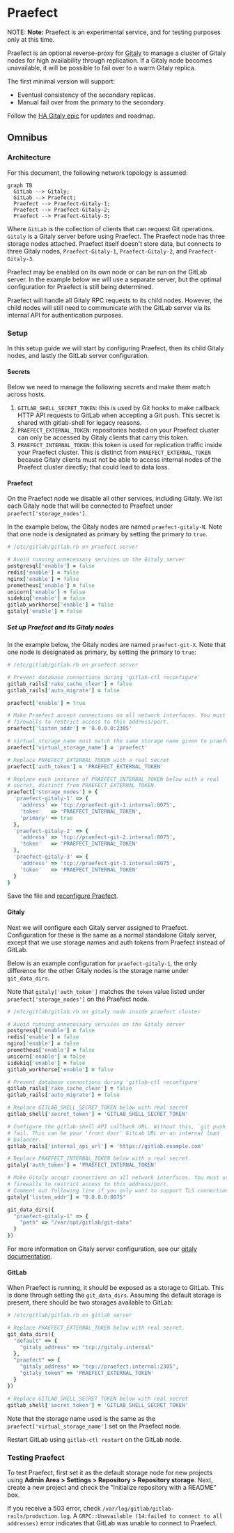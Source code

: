 # Praefect

NOTE: **Note:** Praefect is an experimental service, and for testing purposes only at
this time.

Praefect is an optional reverse-proxy for [Gitaly](../index.md) to manage a
cluster of Gitaly nodes for high availability through replication.
If a Gitaly node becomes unavailable, it will be possible to fail over to a
warm Gitaly replica.

The first minimal version will support:

- Eventual consistency of the secondary replicas.
- Manual fail over from the primary to the secondary.

Follow the [HA Gitaly epic](https://gitlab.com/groups/gitlab-org/-/epics/1489)
for updates and roadmap.

## Omnibus

### Architecture

For this document, the following network topology is assumed:

```mermaid
graph TB
  GitLab --> Gitaly;
  GitLab --> Praefect;
  Praefect --> Praefect-Gitaly-1;
  Praefect --> Praefect-Gitaly-2;
  Praefect --> Praefect-Gitaly-3;
```

Where `GitLab` is the collection of clients that can request Git operations.
`Gitaly` is a Gitaly server before using Praefect. The Praefect node has three
storage nodes attached. Praefect itself doesn't store data, but connects to
three Gitaly nodes, `Praefect-Gitaly-1`,  `Praefect-Gitaly-2`, and `Praefect-Gitaly-3`.

Praefect may be enabled on its own node or can be run on the GitLab server.
In the example below we will use a separate server, but the optimal configuration
for Praefect is still being determined.

Praefect will handle all Gitaly RPC requests to its child nodes. However, the child nodes
will still need to communicate with the GitLab server via its internal API for authentication
purposes.

### Setup

In this setup guide we will start by configuring Praefect, then its child
Gitaly nodes, and lastly the GitLab server configuration.

#### Secrets

Below we need to manage the following secrets and make them match across hosts.

1. `GITLAB_SHELL_SECRET_TOKEN`: this is used by Git hooks to make
    callback HTTP API requests to GitLab when accepting a Git push. This
    secret is shared with gitlab-shell for legacy reasons.
1. `PRAEFECT_EXTERNAL_TOKEN`: repositories hosted on your Praefect
    cluster can only be accessed by Gitaly clients that carry this
    token.
1. `PRAEFECT_INTERNAL_TOKEN`: this token is used for replication
    traffic inside your Praefect cluster. This is distinct from
    `PRAEFECT_EXTERNAL_TOKEN` because Gitaly clients must not be able to
    access internal nodes of the Praefect cluster directly; that could
    lead to data loss.

#### Praefect

On the Praefect node we disable all other services, including Gitaly. We list each
Gitaly node that will be connected to Praefect under `praefect['storage_nodes']`.

In the example below, the Gitaly nodes are named `praefect-gitaly-N`. Note that one
node is designated as primary by setting the primary to `true`.

```ruby
# /etc/gitlab/gitlab.rb on praefect server

# Avoid running unnecessary services on the Gitaly server
postgresql['enable'] = false
redis['enable'] = false
nginx['enable'] = false
prometheus['enable'] = false
unicorn['enable'] = false
sidekiq['enable'] = false
gitlab_workhorse['enable'] = false
gitaly['enable'] = false
```

##### Set up Praefect and its Gitaly nodes

In the example below, the Gitaly nodes are named `praefect-git-X`. Note that one node is designated as
primary, by setting the primary to `true`:

```ruby
# /etc/gitlab/gitlab.rb on praefect server

# Prevent database connections during 'gitlab-ctl reconfigure'
gitlab_rails['rake_cache_clear'] = false
gitlab_rails['auto_migrate'] = false

praefect['enable'] = true

# Make Praefect accept connections on all network interfaces. You must use
# firewalls to restrict access to this address/port.
praefect['listen_addr'] = '0.0.0.0:2305'

# virtual_storage_name must match the same storage name given to praefect in git_data_dirs
praefect['virtual_storage_name'] = 'praefect'

# Replace PRAEFECT_EXTERNAL_TOKEN with a real secret
praefect['auth_token'] = 'PRAEFECT_EXTERNAL_TOKEN'

# Replace each instance of PRAEFECT_INTERNAL_TOKEN below with a real
# secret, distinct from PRAEFECT_EXTERNAL_TOKEN.
praefect['storage_nodes'] = {
  'praefect-gitaly-1' => {
    'address' => 'tcp://praefect-git-1.internal:8075',
    'token'   => 'PRAEFECT_INTERNAL_TOKEN',
    'primary' => true
  },
  'praefect-gitaly-2' => {
    'address' => 'tcp://praefect-git-2.internal:8075',
    'token'   => 'PRAEFECT_INTERNAL_TOKEN'
  },
  'praefect-gitaly-3' => {
    'address' => 'tcp://praefect-git-3.internal:8075',
    'token'   => 'PRAEFECT_INTERNAL_TOKEN'
  }
}
```

Save the file and [reconfigure Praefect](../restart_gitlab.md#omnibus-gitlab-reconfigure).

#### Gitaly

Next we will configure each Gitaly server assigned to Praefect.  Configuration for these
is the same as a normal standalone Gitaly server, except that we use storage names and
auth tokens from Praefect instead of GitLab.

Below is an example configuration for `praefect-gitaly-1`, the only difference for the
other Gitaly nodes is the storage name under `git_data_dirs`.

Note that `gitaly['auth_token']` matches the `token` value listed under `praefect['storage_nodes']`
on the Praefect node.

```ruby
# /etc/gitlab/gitlab.rb on gitaly node inside praefect cluster

# Avoid running unnecessary services on the Gitaly server
postgresql['enable'] = false
redis['enable'] = false
nginx['enable'] = false
prometheus['enable'] = false
unicorn['enable'] = false
sidekiq['enable'] = false
gitlab_workhorse['enable'] = false

# Prevent database connections during 'gitlab-ctl reconfigure'
gitlab_rails['rake_cache_clear'] = false
gitlab_rails['auto_migrate'] = false

# Replace GITLAB_SHELL_SECRET_TOKEN below with real secret
gitlab_shell['secret_token'] = 'GITLAB_SHELL_SECRET_TOKEN'

# Configure the gitlab-shell API callback URL. Without this, `git push` will
# fail. This can be your 'front door' GitLab URL or an internal load
# balancer.
gitlab_rails['internal_api_url'] = 'https://gitlab.example.com'

# Replace PRAEFECT_INTERNAL_TOKEN below with a real secret.
gitaly['auth_token'] = 'PRAEFECT_INTERNAL_TOKEN'

# Make Gitaly accept connections on all network interfaces. You must use
# firewalls to restrict access to this address/port.
# Comment out following line if you only want to support TLS connections
gitaly['listen_addr'] = "0.0.0.0:8075"

git_data_dirs({
  "praefect-gitaly-1" => {
    "path" => "/var/opt/gitlab/git-data"
  }
})
```

For more information on Gitaly server configuration, see our [gitaly documentation](index.md#3-gitaly-server-configuration).

#### GitLab

When Praefect is running, it should be exposed as a storage to GitLab. This
is done through setting the `git_data_dirs`. Assuming the default storage
is present, there should be two storages available to GitLab:

```ruby
# /etc/gitlab/gitlab.rb on gitlab server

# Replace PRAEFECT_EXTERNAL_TOKEN below with real secret.
git_data_dirs({
  "default" => {
    "gitaly_address" => "tcp://gitaly.internal"
  },
  "praefect" => {
    "gitaly_address" => "tcp://praefect.internal:2305",
    "gitaly_token" => 'PRAEFECT_EXTERNAL_TOKEN'
  }
})

# Replace GITLAB_SHELL_SECRET_TOKEN below with real secret
gitlab_shell['secret_token'] = 'GITLAB_SHELL_SECRET_TOKEN'
```

Note that the storage name used is the same as the `praefect['virtual_storage_name']` set
on the Praefect node.

Restart GitLab using `gitlab-ctl restart` on the GitLab node.

### Testing Praefect

To test Praefect, first set it as the default storage node for new projects
using **Admin Area > Settings > Repository > Repository storage**. Next,
create a new project and check the "Initialize repository with a README" box.

If you receive a 503 error, check `/var/log/gitlab/gitlab-rails/production.log`.
A `GRPC::Unavailable (14:failed to connect to all addresses)` error indicates
that GitLab was unable to connect to Praefect.
